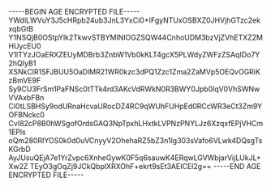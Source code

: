 -----BEGIN AGE ENCRYPTED FILE-----
YWdlLWVuY3J5cHRpb24ub3JnL3YxCi0+IFgyNTUxOSBXZ0JHVjhGTzc2ekxqbGtB
Y1NSQjB0OStpYlk2TkwvSTBYMlNIOGZSQW44CnhoUDM3bzVjZVhETXZ2MHUycEU0
V1lTYzJOaERXZEUyMDBrb3ZnbW1Vb0kKLT4gcX5PLWdyZWFzZSAqIDo7Y2hQIyB1
XSNkClR1SFJBUU5OaDlMR21WR0kzc3dPQ1Zzc1Zma2ZaMVp5OEQvOGRiKzBmVE9F
Sy9CU3FrSm1PaFNSc0tTTk4rd3AKcVdRWkN0R3BWY0Jpb0lqV0VhSWNwVVAxbFBn
Ci0tLSBHSy9odURnaHcvaURocDZ4RC9qWUhFUHpEd0RCcWR3eCt3Zm9YOFBNckc0
CvI82cP8B0hWSgofOrdsGAQ3NpTpxhLHxtkLVPNzPNYLJz6XzqxfEPjVHCm1EPls
oQm280RIYOS0k0d0uVCnyyV2OhehaRZ5bZ3n1lg303sVafo6VLwk4DQsgTsKGrbD
AyJUsuQEjA7e1YrZvpc6XnheGywK0F5q6sauwK4ERqwLGVWbjarVijLUkJL+Xw2Z
TEyO3gOqZj9JCkQbplXRXOhF+ekrt9sEt3AEICEl2g==
-----END AGE ENCRYPTED FILE-----
